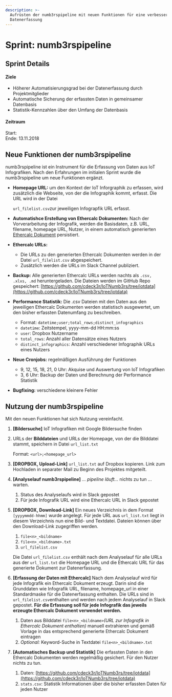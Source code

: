 ```yaml
---
description: >-
  Aufrüsten der numb3rspipeline mit neuen Funktionen für eine verbesserte
  Datenerfassung
---
```


# Sprint: numb3rspipeline

## Sprint Details

#### Ziele 

* Höherer Automatisierungsgrad bei der Datenerfassung durch Projektmitglieder
* Automatische Sicherung der erfassten Daten in gemeinsamer Datenbasis
* Statistik-Kennzahlen über den Umfang der Datenbasis

#### Zeitraum

Start:   
Ende: 13.11.2018

## Neue Funktionen der numb3rspipeline

numb3rspipeline ist ein Instrument für die Erfassung von Daten aus IoT Infografiken. Nach den Erfahrungen im initialen Sprint wurde die numb3rspipeline um neue Funktionen ergänzt.

* **Homepage URL:** um den Kontext der IoT Inforgraphik zu erfassen, wird zusätzlich die Webseite, von der die Infographik kommt, erfasst. Die URL wird in der Datei 

  `url_filelist.csv`zur jeweiligen Infograpfik URL erfasst.

* **Automatishce Erstellung von Ethercalc Dokumenten:** Nach der Vorverarbeitung der Infografik, werden die Basisdaten, z.B. URL, filename, homepage URL, Nutzer, in einem automatisch generierten [Ethercalc Dokument](https://www.ethercalc.org/) persistiert.
* **Ethercalc URLs:** 
  * Die URLs zu den generierten Ethercalc Dokumenten werden in der Datei `url_filelist.csv` abgespeichert.
  * Zusätzlich werden die URLs im Slack Channel publiziert.
* **Backup:** Alle generierten Ethercalc URLs werden nachts als `.csv, .xlxs, .md` heruntergeladen. Die Dateien werden im GitHub Repo gespeichert: [https://github.com/cdeck3r/IoTNumb3rs/tree/iotdata](https://github.com/cdeck3r/IoTNumb3rs/tree/iotdata)
* **Performance Statistik:** Die .csv Dateien mit den Daten aus den jeweiligen Ethercalc Dokumenten werden statistisch ausgewertet, um den bisher erfassten Datenumfang zu beschreiben.
  * Format: `datetime;user;total_rows;distinct_infographics`
  * `datetime`: Zeitstempel, yyyy-mm-dd HH:mm:ss
  * `user`: Dropbox Nutzername 
  * `total_rows`: Anzahl aller Datensätze eines Nutzers
  * `distinct_infographics`: Anzahl verschiedener Infographik URLs eines Nutzers
* **Neue Cronjobs:** regelmäßigen Ausführung der Funktionen
  * 9, 12, 15, 18, 21, 0 Uhr: Akquise und Auswertung von IoT Infografiken
  * 3, 6 Uhr: Backup der Daten und Berechnung der Performance Statistik
* **Bugfixing:** verschiedene kleinere Fehler

## Nutzung der numb3rspipeline

Mit den neuen Funktionen hat sich Nutzung vereinfacht.

1. **\[Bildersuche\]** IoT Infografiken mit Google Bildersuche finden
2. URLs der **Bilddateien** und URLs der Homepage, von der die Bilddatei stammt, speichern in Datei `url_list.txt`

   Format: `<url>;<homepage_url>`

3. **\[DROPBOX, Upload-Link\]** `url_list.txt` auf Dropbox kopieren. Link zum Hochladen in separater Mail zu Beginn des Projektes mitgeteilt.
4. **\[Analyselauf numb3rspipeline\]** _... pipeline läuft..._ nichts zu tun ... warten.
   1. Status des Analyselaufs wird in Slack gepostet
   2. Für jede Infografik URL wird eine Ethercalc URL in Slack gepostet
5. **\[DROPBOX, Download-Link\]** Ein neues Verzeichnis in dem Format `[yyyymmdd-hhmm]` wurde angelegt. Für jede URL aus `url_list.txt` liegt in diesem Verzeichnis nun eine Bild- und Textdatei. Dateien können über den Download-Link  zugegriffen werden.

   1. `file<n>_<bildname>`
   2. `file<n>_<bildname>.txt`
   3. `url_filelist.csv`

   Die Datei `url_filelist.csv` enthält nach dem Analyselauf für alle URLs aus der `url_list.txt` die Homepage URL und die Ethercalc URL für das generierte Dokument zur Datenerfassung.

6. **\[Erfassung der Daten mit Ethercalc\]** Nach dem Analyselauf wird für jede Infografik ein Ethercalc Dokument erzeugt. Darin sind die Grunddaten wie Infografik URL, filename, homepage\_url in einer Standardmaske für die Datenerfassung enthalten. Die URLs sind in `url_filelist.csv`enthalten und werden nach jedem Analyselauf in Slack  gepostet. **Für die Erfassung soll für jede Infografik das jeweils erzeugte Ethercalc Dokument verwendet werden.**
   1. Daten aus Bilddatei `file<n>_<bildname>`_\(URL zur Infografik in Ethercalc Dokument enthalten\)_ manuell extrahieren und gemäß Vorlage in das entsprechend generierte Ethercalc Dokument eintragen
   2. _Optional:_ Keyword-Suche in Textdatei `file<n>_<bildname>.txt`
7. **\[Automatisches Backup und Statistik\]** Die erfassten Daten in den Ethercalc Dokumenten werden regelmäßig gesichert. Für den Nutzer nichts zu tun.  
   1. Daten: [https://github.com/cdeck3r/IoTNumb3rs/tree/iotdata](https://github.com/cdeck3r/IoTNumb3rs/tree/iotdata)
   2. `stats.csv`: Statistik Informationen über die bisher erfassten Daten für jeden Nutzer

